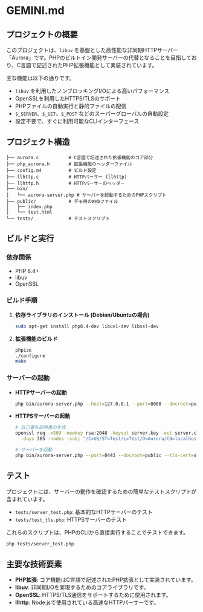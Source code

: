 # GEMINI.md

## プロジェクトの概要

このプロジェクトは、`libuv` を基盤とした高性能な非同期HTTPサーバー「Aurora」です。PHPのビルトイン開発サーバーの代替となることを目指しており、C言語で記述されたPHP拡張機能として実装されています。

主な機能は以下の通りです。

-   `libuv` を利用したノンブロッキングI/Oによる高いパフォーマンス
-   OpenSSLを利用したHTTPS/TLSのサポート
-   PHPファイルの自動実行と静的ファイルの配信
-   `$_SERVER`、`$_GET`、`$_POST` などのスーパーグローバルの自動設定
-   設定不要で、すぐに利用可能なCLIインターフェース

## プロジェクト構造

```
├── aurora.c           # C言語で記述された拡張機能のコア部分
├── php_aurora.h       # 拡張機能のヘッダーファイル
├── config.m4          # ビルド設定
├── llhttp.c           # HTTPパーサー (llhttp)
├── llhttp.h           # HTTPパーサーのヘッダー
├── bin/
│   └── aurora-server.php # サーバーを起動するためのPHPスクリプト
├── public/            # デモ用のWebファイル
│   ├── index.php
│   └── test.html
└── tests/             # テストスクリプト
```

## ビルドと実行

### 依存関係

-   PHP 8.4+
-   libuv
-   OpenSSL

### ビルド手順

1.  **依存ライブラリのインストール (Debian/Ubuntuの場合)**
    ```bash
    sudo apt-get install php8.4-dev libuv1-dev libssl-dev
    ```

2.  **拡張機能のビルド**
    ```bash
    phpize
    ./configure
    make
    ```

### サーバーの起動

-   **HTTPサーバーの起動**
    ```bash
    php bin/aurora-server.php --host=127.0.0.1 --port=8080 --docroot=public
    ```

-   **HTTPSサーバーの起動**
    ```bash
    # 自己署名証明書の生成
    openssl req -x509 -newkey rsa:2048 -keyout server.key -out server.crt \
      -days 365 -nodes -subj "/C=US/ST=Test/L=Test/O=Aurora/CN=localhost"

    # サーバーを起動
    php bin/aurora-server.php --port=8443 --docroot=public --tls-cert=server.crt --tls-key=server.key
    ```

## テスト

プロジェクトには、サーバーの動作を確認するための簡単なテストスクリプトが含まれています。

-   `tests/server_test.php`: 基本的なHTTPサーバーのテスト
-   `tests/test_tls.php`: HTTPSサーバーのテスト

これらのスクリプトは、PHPのCLIから直接実行することでテストできます。

```bash
php tests/server_test.php
```

## 主要な技術要素

-   **PHP拡張**: コア機能はC言語で記述されたPHP拡張として実装されています。
-   **libuv**: 非同期I/Oを実現するためのコアライブラリです。
-   **OpenSSL**: HTTPS/TLS通信をサポートするために使用されます。
-   **llhttp**: Node.jsで使用されている高速なHTTPパーサーです。

```